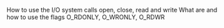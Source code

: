 How to use the I/O system calls open, close, read and write
What are and how to use the flags O_RDONLY, O_WRONLY, O_RDWR
